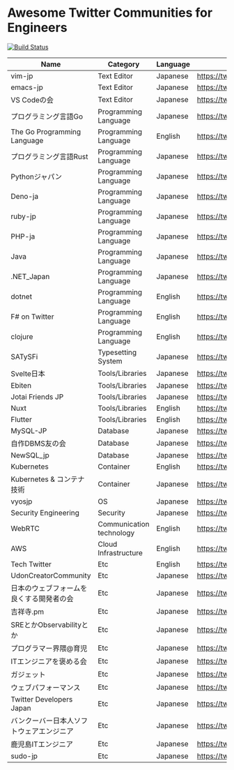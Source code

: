 # Awesome Twitter Communities for Engineers

[![Build Status](https://github.com/mattn/awesome-twitter-communities/actions/workflows/lint.yaml/badge.svg?branch=main)](https://github.com/mattn/awesome-twitter-communities/actions/workflows/lint.yaml?query=branch%3Amain)

|Name|Category|Language|URL|
|-|-|-|-|
|vim-jp|Text Editor|Japanese|https://twitter.com/i/communities/1497961032404594691|
|emacs-jp|Text Editor|Japanese|https://twitter.com/i/communities/1498276712034947072|
|VS Codeの会|Text Editor|Japanese|https://twitter.com/i/communities/1498865559353511941|
|プログラミング言語Go|Programming Language|Japanese|https://twitter.com/i/communities/1498095077222400000|
|The Go Programming Language|Programming Language|English|https://twitter.com/i/communities/1493637136502960134|
|プログラミング言語Rust|Programming Language|Japanese|https://twitter.com/i/communities/1498496039401451522|
|Pythonジャパン|Programming Language|Japanese|https://twitter.com/i/communities/1498184748728205315|
|Deno-ja|Programming Language|Japanese|https://twitter.com/i/communities/1498174921562013698|
|ruby-jp|Programming Language|Japanese|https://twitter.com/i/communities/1496768365683408900|
|PHP-ja|Programming Language|Japanese|https://twitter.com/i/communities/1497741277789835264|
|Java|Programming Language|Japanese|https://twitter.com/i/communities/1497219281079398402|
|.NET_Japan|Programming Language|Japanese|https://twitter.com/i/communities/1496977662640009217|
|dotnet|Programming Language|English|https://twitter.com/i/communities/1488624124817666051|
|F# on Twitter|Programming Language|English|https://twitter.com/i/communities/1493280005589196801|
|clojure|Programming Language|English|https://twitter.com/i/communities/1494013093059432451|
|SATySFi|Typesetting System|Japanese|https://twitter.com/i/communities/1498074334619123712|
|Svelte日本|Tools/Libraries|Japanese|https://twitter.com/i/communities/1499182207491260424|
|Ebiten|Tools/Libraries|Japanese|https://twitter.com/i/communities/1498350105346600960|
|Jotai Friends JP|Tools/Libraries|Japanese|https://twitter.com/i/communities/1497150937806213120|
|Nuxt|Tools/Libraries|English|https://twitter.com/i/communities/1498235047194808320|
|Flutter|Tools/Libraries|English|https://twitter.com/i/communities/1472249315724771329|
|MySQL-JP|Database|Japanese|https://twitter.com/i/communities/1496795585982382084|
|自作DBMS友の会|Database|Japanese|https://twitter.com/i/communities/1498114917672505344|
|NewSQL_jp|Database|Japanese|https://twitter.com/i/communities/1498603867285581824|
|Kubernetes|Container|English|https://twitter.com/i/communities/1444745802383953921|
|Kubernetes & コンテナ技術|Container|Japanese|https://twitter.com/i/communities/1498974495989956614|
|vyosjp|OS|Japanese|https://twitter.com/i/communities/1498101007733370880|
|Security Engineering|Security|Japanese|https://twitter.com/i/communities/1498138021723467781|
|WebRTC|Communication technology|English|https://twitter.com/i/communities/1498133315164860419|
|AWS|Cloud Infrastructure|English|https://twitter.com/i/communities/1471503983839567878|
|Tech Twitter|Etc|English|https://twitter.com/i/communities/1472105760389668865|
|UdonCreatorCommunity|Etc|Japanese|https://twitter.com/i/communities/1497068375553765378|
|日本のウェブフォームを良くする開発者の会|Etc|Japanese|https://twitter.com/i/communities/1498168121336614916|
|吉祥寺.pm|Etc|Japanese|https://twitter.com/i/communities/1498106494989967363|
|SREとかObservabilityとか|Etc|Japanese|https://twitter.com/i/communities/1498088713670172675|
|プログラマー界隈@育児|Etc|Japanese|https://twitter.com/i/communities/1498484033491456000|
|ITエンジニアを褒める会|Etc|Japanese|https://twitter.com/i/communities/1494319842585083906|
|ガジェット|Etc|Japanese|https://twitter.com/i/communities/1498224086652121099|
|ウェブパフォーマンス|Etc|Japanese|https://twitter.com/i/communities/1498089387422515202|
|Twitter Developers Japan|Etc|Japanese|https://twitter.com/i/communities/1493041080077795328|
|バンクーバー日本人ソフトウェアエンジニア|Etc|Japanese|https://twitter.com/i/communities/1498574247895056384|
|鹿児島ITエンジニア|Etc|Japanese|https://twitter.com/i/communities/1496763936682954752|
|sudo-jp|Etc|Japanese|https://twitter.com/i/communities/1499227044982374401|
